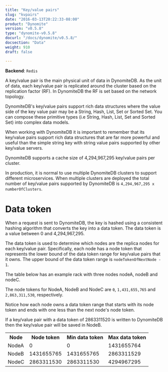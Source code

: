 ```yaml
---
title: "Key/value pairs"
slug: "kvpairs"
date: "2016-03-13T20:22:33-08:00"
product: "Dynomite"
version: "v0.5.8"
type: "dynomite-v0.5.8"
docurl: "/docs/dynomite/v0.5.8/"
docsection: "Data"
weight: 910
draft: false

---
```


**Backend**: `Redis`

A key/value pair is the main physical unit of data in DynomiteDB. As the unit of data, each key/value pair is replicated around the cluster based on the replication factor (RF). In DynomiteDB the RF is set based on the network topology.

DynomiteDB's key/value pairs support rich data structures where the value side of the key value pair may be a String, Hash, List, Set or Sorted Set. You can compose these primitive types (i.e String, Hash, List, Set and Sorted Set) into complex data models. 

When working with DynomiteDB it is important to remember that its key/value pairs support rich data structures that are far more powerful and useful than the simple string key with string value pairs supported by other key/value servers.

DynomiteDB supports a cache size of 4,294,967,295 key/value pairs per cluster.

In production, it is normal to use multiple DynomiteDB clusters to support different microservices. When multiple clusters are deployed the total number of key/value pairs supported by DynomiteDB is `4,294,967,295 x numberOfClusters`. 

# Data token

When a request is sent to DynomiteDB, the key is hashed using a consistent hashing algorithm that converts the key into a data token. The data token is a value between 0 and 4,294,967,295.

The data token is used to determine which nodes are the replica nodes for each key/value pair. Specifically, each node has a node token that represents the lower bound of the data token range for key/value pairs that it owns. The upper bound of the data token range is `nodeTokenOfNextNode - 1`.

The table below has an example rack with three nodes nodeA, nodeB and nodeC.

The node tokens for NodeA, NodeB and NodeC are `0`, `1,431,655,765` and `2,863,311,530`, respectively. 

Notice how each node owns a data token range that starts with its node token and ends with one less than the next node's node token.

If a key/value pair with a data token of 2863311520 is written to DynomiteDB then the key/value pair will be saved in NodeB.

<table class="table table-condensed table-bordered">
    <tr class="active">
        <th>Node</th>
        <th>Node token</th>
        <th>Min data token</th>
        <th>Max data token</th>
    </tr>
    <tr>
        <td>NodeA</td>
        <td>0</td> 
        <td>0</td> 
        <td>1431655764</td> 
    </tr> 
    <tr>
        <td>NodeB</td>
        <td>1431655765</td> 
        <td>1431655765</td> 
        <td>2863311529</td> 
    </tr>
    <tr>
        <td>NodeC</td>
        <td>2863311530</td> 
        <td>2863311530</td> 
        <td>4294967295</td> 
    </tr>
</table>

<!--
    TODO
    1. Add new sections for Key, Value
    2. In the value section, document each of the supported value types (i.e String, Hash, List, Set and Sorted Set)
-->
